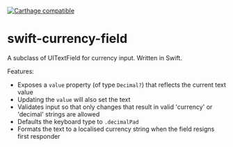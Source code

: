 [![Carthage compatible](https://img.shields.io/badge/Carthage-compatible-4BC51D.svg?style=flat)](https://github.com/Carthage/Carthage)
# swift-currency-field
A subclass of UITextField for currency input. Written in Swift.

Features:

 - Exposes a `value` property (of type `Decimal?`) that reflects the current text value
 - Updating the `value` will also set the text
 - Validates input so that only changes that result in valid 'currency' or 'decimal' strings are allowed
 - Defaults the keyboard type to `.decimalPad`
 - Formats the text to a localised currency string when the field resigns first responder
